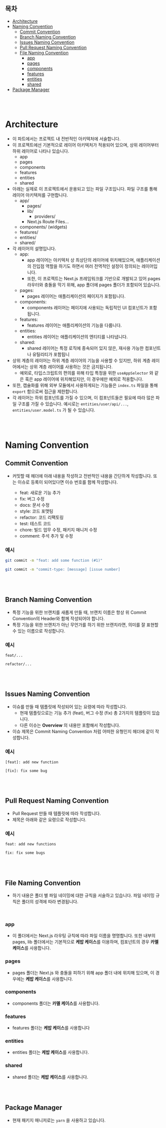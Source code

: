 ## **목차**

- [Architecture](#architecture)
- [Naming Convention](#naming-convention)
  - [Commit Convention](#commit-convention)
  - [Branch Naming Convention](#branch-naming-convention)
  - [Issues Naming Convention](#issues-naming-convention)
  - [Pull Request Naming Convention](#pull-request-naming-convention)
  - [File Naming Convention](#file-naming-convention)
    - [app](#app)
    - [pages](#pages)
    - [components](#components)
    - [features](#features)
    - [entities](#entities)
    - [shared](#shared)
- [Package Manager](#package-manager)

<br /> <br />

# Architecture

- 이 파트에서는 프로젝트 내 전반적인 아키텍처에 서술합니다.
- 이 프로젝트에선 기본적으로 레이어 아키텍처가 적용되어 있으며, 상위 레이어부터 하위 레이어로 나타나 있습니다.
  - app
  - pages
  - components
  - features
  - entities
  - shared
- 아래는 실제로 이 프로젝트에서 운용되고 있는 파일 구조입니다. 파일 구조를 통해 레이어 아키텍처를 구현합니다.
  - app/
    - pages/
    - lib/
      - providers/
    - Next.js Route Files…
  - components/ (widgets)
  - features/
  - entities/
  - shared/
- 각 레이어의 설명입니다.
  - app:
    - app 레이어는 아키텍처 상 최상단의 레이어에 위치해있으며, 애플리케이션의 진입점 역할을 하기도 하면서 여러 전역적인 설정이 정의되는 레이어입니다.
    - 또한, 이 프로젝트는 Next.js 프레임워크를 기반으로 개발되고 있어 pages 라우터와 충돌을 막기 위해, app 폴더에 pages 폴더가 포함되어 있습니다.
  - pages:
    - pages 레이어는 애플리케이션의 페이지가 포함됩니다.
  - components:
    - components 레이어는 페이지에 사용되는 독립적인 UI 컴포넌트가 포함됩니다.
  - features:
    - features 레이어는 애플리케이션의 기능을 다룹니다.
  - entities:
    - entities 레이어는 애플리케이션의 엔티티를 나타냅니다.
  - shared:
    - shared 레이어는 특정 로직에 종속되어 있지 않은, 재사용 가능한 컴포넌트나 유틸리티가 포함됩니
- 상위 계층의 레이어는 하위 계층 레이어의 기능을 사용할 수 있지만, 하위 계층 레이어에서는 상위 계층 레이어를 사용하는 것은 금지됩니다.
  - 예외로, 타입스크립트의 편의를 위해 타입 특정을 위한 `useAppSelector` 와 같은 훅은 app 레이어에 위치해있지만, 이 경우에만 예외로 적용합니다.
- 또한, 캡슐화를 위해 외부 모듈에서 사용하게되는 기능들은 `index.ts` 파일을 통해 `export` 함으로써 접근을 제한합니다.
- 각 레이어는 하위 컴포넌트를 가질 수 있으며, 이 컴포넌트들은 필요에 따라 많은 파일 구조를 가질 수 있습니다. 예시로는 `entities/user/api/...`, `entities/user.model.ts` 가 될 수 있습니다.

<br /> <br />

# Naming Convention

## **Commit Convention**

- 커밋할 때 헤더에 아래 내용을 작성하고 전반적인 내용을 간단하게 작성합니다. 또는 이슈로 등록이 되어있다면 이슈 번호를 함께 작성합니다.

  - feat: 새로운 기능 추가
  - fix: 버그 수정
  - docs: 문서 수정
  - style: 코드 포맷팅
  - refactor: 코드 리팩토링
  - test: 테스트 코드
  - chore: 빌드 업무 수정, 패키지 매니저 수정
  - comment: 주석 추가 및 수정

### **예시**

```bash
git commit -m "feat: add some function (#1)"

git commit -m "commit-type: [message] [issue number]
```

<br /> <br />

## **Branch Naming Convention**

- 특정 기능을 위한 브랜치를 새롭게 만들 때, 브랜치 이름은 항상 위 Commit Convention의 Header와 함께 작성되어야 합니다.
- 특정 기능을 위한 브랜치가 아닌 무언가를 하기 위한 브랜치라면, 의미를 잘 표현할 수 있는 이름으로 작성합니다.

### **예시**

```plaintext
feat/...

refactor/...
```

<br /> <br />

## **Issues Naming Convention**

- 이슈를 만들 때 템플릿에 작성되어 있는 요령에 따라 작성합니다.
  - 현재 템플릿으로는 기능 추가 (feat), 버그 수정 (fix) 총 2가지의 템플릿이 있습니다.
  - 다른 이슈는 **Overview** 의 내용만 포함해서 작성합니다.
- 이슈 제목은 Commit Naming Convention 처럼 어떠한 유형인지 헤더에 같이 작성합니다.

### 예시

```plaintext
[feat]: add new function

[fix]: fix some bug
```

<br /> <br />

## **Pull Request Naming Convention**

- Pull Request 만들 때 템플릿에 따라 작성합니다.
- 제목은 아래와 같은 요령으로 작성합니다.

### 예시

```plaintext
feat: add new functions

fix: fix some bugs
```

<br /> <br />

## **File Naming Convention**

- 하기 내용은 폴더 별 파일 네이밍에 대한 규칙을 서술하고 있습니다. 파일 네이밍 규칙은 폴더의 성격에 따라 변경됩니다.

<br />

### app

- 이 폴더에서는 Next.js 라우팅 규칙에 따라 파일 이름을 명명합니다. 또한 내부의 pages, lib 폴더에서는 기본적으로 **케밥 케이스**를 이용하며, 컴포넌트의 경우 **카멜 케이스**를 사용합니다.

### pages

- pages 폴더는 Next.js 와 충돌을 피하기 위해 app 폴더 내에 위치해 있으며, 이 경우에는 **케밥 케이스**를 사용합니다.

### components

- components 폴더는 **카멜 케이스**를 사용합니다.

### features

- features 폴더는 **케밥 케이스**를 사용합니다

### entities

- entities 폴더는 **케밥 케이스**를 사용합니다.

### shared

- shared 폴더는 **케밥 케이스**를 사용합니다.

<br /> <br />

## Package Manager

- 현재 패키지 매니저로는 `yarn` 을 사용하고 있습니다.
